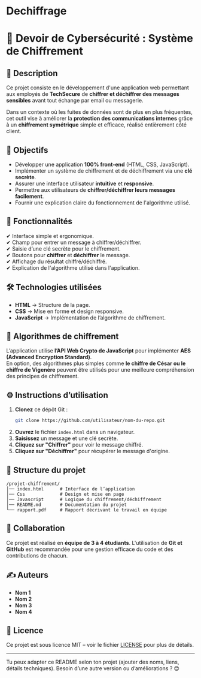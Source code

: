 # Dechiffrage

# 🔐 Devoir de Cybersécurité : Système de Chiffrement  

## 📌 Description  
Ce projet consiste en le développement d'une application web permettant aux employés de **TechSecure** de **chiffrer et déchiffrer des messages sensibles** avant tout échange par email ou messagerie.  

Dans un contexte où les fuites de données sont de plus en plus fréquentes, cet outil vise à améliorer la **protection des communications internes** grâce à un **chiffrement symétrique** simple et efficace, réalisé entièrement côté client.  

## 🎯 Objectifs  
- Développer une application **100% front-end** (HTML, CSS, JavaScript).  
- Implémenter un système de chiffrement et de déchiffrement via une **clé secrète**.  
- Assurer une interface utilisateur **intuitive** et **responsive**.  
- Permettre aux utilisateurs de **chiffrer/déchiffrer leurs messages facilement**.  
- Fournir une explication claire du fonctionnement de l'algorithme utilisé.  

## 🚀 Fonctionnalités  
✔ Interface simple et ergonomique.  
✔ Champ pour entrer un message à chiffrer/déchiffrer.  
✔ Saisie d’une clé secrète pour le chiffrement.  
✔ Boutons pour **chiffrer** et **déchiffrer** le message.  
✔ Affichage du résultat chiffré/déchiffré.  
✔ Explication de l'algorithme utilisé dans l'application.  

## 🛠️ Technologies utilisées  
- **HTML** → Structure de la page.  
- **CSS** → Mise en forme et design responsive.  
- **JavaScript** → Implémentation de l’algorithme de chiffrement.  

## 🔑 Algorithmes de chiffrement  
L’application utilise **l’API Web Crypto de JavaScript** pour implémenter **AES (Advanced Encryption Standard)**.  
En option, des algorithmes plus simples comme **le chiffre de César ou le chiffre de Vigenère** peuvent être utilisés pour une meilleure compréhension des principes de chiffrement.  

## ⚙️ Instructions d’utilisation  
1. **Clonez** ce dépôt Git :  
   ```sh
   git clone https://github.com/utilisateur/nom-du-repo.git
   ```
2. **Ouvrez** le fichier `index.html` dans un navigateur.  
3. **Saisissez** un message et une clé secrète.  
4. **Cliquez sur "Chiffrer"** pour voir le message chiffré.  
5. **Cliquez sur "Déchiffrer"** pour récupérer le message d'origine.  

## 📂 Structure du projet  
```
/projet-chiffrement/
│── index.html      # Interface de l’application  
│── Css             # Design et mise en page  
│── Javascript      # Logique du chiffrement/déchiffrement  
│── README.md       # Documentation du projet  
└── rapport.pdf     # Rapport décrivant le travail en équipe  
```

## 🤝 Collaboration  
Ce projet est réalisé en **équipe de 3 à 4 étudiants**. L'utilisation de **Git et GitHub** est recommandée pour une gestion efficace du code et des contributions de chacun.  

## ✍️ Auteurs  
- **Nom 1**  
- **Nom 2**  
- **Nom 3**  
- **Nom 4**  

## 📜 Licence  
Ce projet est sous licence MIT – voir le fichier [LICENSE](LICENSE) pour plus de détails.  

---

Tu peux adapter ce README selon ton projet (ajouter des noms, liens, détails techniques). Besoin d’une autre version ou d’améliorations ? 😊
